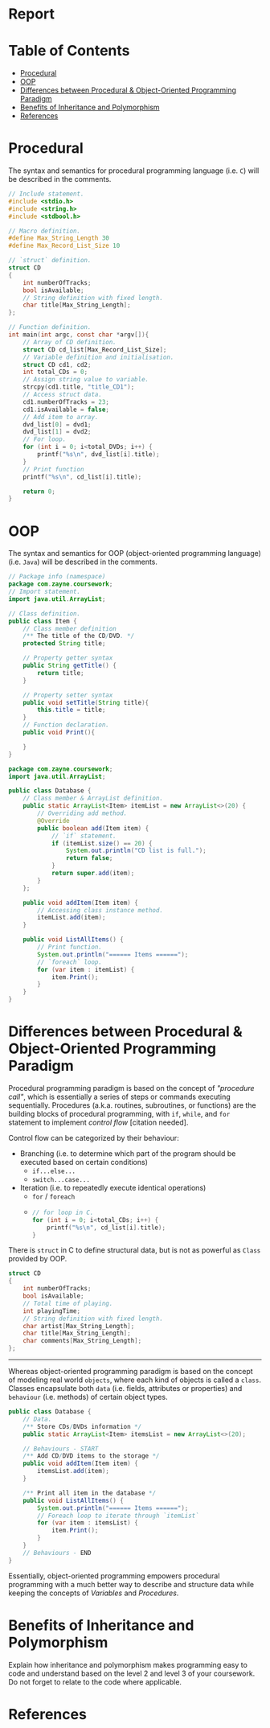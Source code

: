 # Report <!-- omit in toc -->
# Table of Contents <!-- omit in toc -->
- [Procedural](#procedural)
- [OOP](#oop)
- [Differences between Procedural & Object-Oriented Programming Paradigm](#differences-between-procedural--object-oriented-programming-paradigm)
- [Benefits of Inheritance and Polymorphism](#benefits-of-inheritance-and-polymorphism)
- [References](#references)

# Procedural
The syntax and semantics for procedural programming language (i.e. `C`) will be described in the comments.
```c
// Include statement.
#include <stdio.h>
#include <string.h>
#include <stdbool.h>

// Macro definition.
#define Max_String_Length 30
#define Max_Record_List_Size 10

// `struct` definition.
struct CD
{
	int numberOfTracks;
	bool isAvailable;
    // String definition with fixed length.
	char title[Max_String_Length];
};

// Function definition.
int main(int argc, const char *argv[]){
    // Array of CD definition.
    struct CD cd_list[Max_Record_List_Size];
    // Variable definition and initialisation.
	struct CD cd1, cd2;
	int total_CDs = 0;
	// Assign string value to variable.
	strcpy(cd1.title, "title_CD1");
    // Access struct data.
	cd1.numberOfTracks = 23;
    cd1.isAvailable = false;
    // Add item to array.
	dvd_list[0] = dvd1;
	dvd_list[1] = dvd2;
    // For loop.
	for (int i = 0; i<total_DVDs; i++) {
		printf("%s\n", dvd_list[i].title);
	}
    // Print function
    printf("%s\n", cd_list[i].title);

    return 0;
}

```

# OOP
The syntax and semantics for OOP (object-oriented programming language) (i.e. `Java`) will be described in the comments.

```java
// Package info (namespace)
package com.zayne.coursework;
// Import statement.
import java.util.ArrayList;

// Class definition.
public class Item {
	// Class member definition
    /** The title of the CD/DVD. */
    protected String title;

    // Property getter syntax
    public String getTitle() {
        return title;
    }

    // Property setter syntax
    public void setTitle(String title){
        this.title = title;
    }
	// Function declaration.
    public void Print(){

    }
}
```
```java
package com.zayne.coursework;
import java.util.ArrayList;

public class Database {
	// Class member & ArrayList definition.
    public static ArrayList<Item> itemList = new ArrayList<>(20) {
		// Overriding add method.
        @Override
        public boolean add(Item item) {
            // `if` statement.
            if (itemList.size() == 20) {
                System.out.println("CD list is full.");
                return false;
            }
            return super.add(item);
        }
    };

    public void addItem(Item item) {
        // Accessing class instance method.
        itemList.add(item);
    }

    public void ListAllItems() {
		// Print function.
        System.out.println("====== Items ======");
        // `foreach` loop.
        for (var item : itemList) {
            item.Print();
        }
    }
}
```

# Differences between Procedural & Object-Oriented Programming Paradigm

Procedural programming paradigm is based on the concept of *"procedure call"*, which is essentially a series of steps or commands executing sequentially. Procedures (a.k.a. routines, subroutines, or functions) are the building blocks of procedural programming, with `if`, `while`, and `for` statement to implement *control flow*  [citation needed].

Control flow can be categorized by their behaviour:
- Branching (i.e. to determine which part of the program should be executed based on certain conditions)
  - `if...else...`
  - `switch...case...`
- Iteration (i.e. to repeatedly execute identical operations)
  - `for` / `foreach`
  - ```c
    // for loop in C.
  	for (int i = 0; i<total_CDs; i++) {
		printf("%s\n", cd_list[i].title);
	}
    ```
There is `struct` in C to define structural data, but is not as powerful as `Class` provided by OOP.
```c
struct CD
{
	int numberOfTracks;
	bool isAvailable;
	// Total time of playing.
	int playingTime;
	// String definition with fixed length.
	char artist[Max_String_Length];
	char title[Max_String_Length];
	char comments[Max_String_Length];
};
```
___
Whereas object-oriented programming paradigm is based on the concept of modeling real world `objects`, where each kind of objects is called a `class`. Classes encapsulate both `data` (i.e. fields, attributes or properties) and `behaviour` (i.e. methods) of certain object types.
```java
public class Database {
    // Data.
    /** Store CDs/DVDs information */
    public static ArrayList<Item> itemsList = new ArrayList<>(20);

    // Behaviours - START
    /** Add CD/DVD items to the storage */
    public void addItem(Item item) {
        itemsList.add(item);
    }

    /** Print all item in the database */
    public void ListAllItems() {
        System.out.println("====== Items ======");
        // Foreach loop to iterate through `itemList`
        for (var item : itemsList) {
            item.Print();
        }
    }
    // Behaviours - END
}
```

Essentially, object-oriented programming empowers procedural programming with a much better way to describe and structure data while keeping the concepts of *Variables* and *Procedures*.

# Benefits of Inheritance and Polymorphism
Explain how inheritance and polymorphism makes programming easy to code and understand based on the level 2 and level 3 of your coursework. Do not forget to relate to the code where applicable.

<div style="page-break-after: always;"></div>

# References

